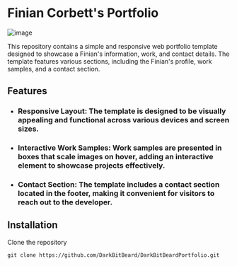 # Finian Corbett's Portfolio

![image](https://github.com/Darkvanilla22/finian-corbett-portfolio/assets/53369798/eb53ab0d-c528-4122-b9d9-7dc5501f63b6)

This repository contains a simple and responsive web portfolio template designed to showcase a Finian's information, work, and contact details. The template features various sections, including the Finian's profile, work samples, and a contact section.

## Features
- ### Responsive Layout: The template is designed to be visually appealing and functional across various devices and screen sizes.
- ### Interactive Work Samples: Work samples are presented in boxes that scale images on hover, adding an interactive element to showcase projects effectively.
- ### Contact Section: The template includes a contact section located in the footer, making it convenient for visitors to reach out to the developer.

## Installation
Clone the repository
```
git clone https://github.com/DarkBitBeard/DarkBitBeardPortfolio.git
```
